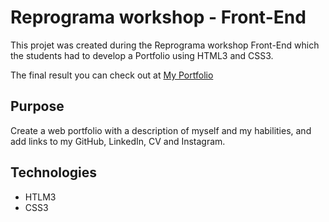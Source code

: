 # Reprograma workshop - Front-End
 This projet was created during the Reprograma workshop Front-End which the students had to develop a Portfolio using HTML3 and CSS3.

 The final result you can check out at [My Portfolio](https://mariana-caetano-pereira.netlify.app/)

 ## Purpose
 Create a web portfolio with a description of myself and my habilities, and add links to my GitHub, LinkedIn, CV and Instagram.

 ## Technologies 
 - HTLM3
 - CSS3
